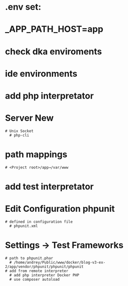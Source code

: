 
# .env set:
# _APP_PATH_HOST=app
# check dka enviroments

# ide environments
# add php interpretator
  # Server New
    # Unix Socket
      # php-cli
  # path mappings
    # <Project root>/app→/var/www
# add test interpretator
  # Edit Configuration phpunit
    # defined in configuration file
      # phpunit.xml
  # Settings -> Test Frameworks
    # path to phpunit.phar
      # /home/andrey/Public/www/docker/blog-v3-ex-2/app/vendor/phpunit/phpunit/phpunit
    # add from remote interpreter
      # add php interpreter Docker PHP
      # use composer autoload
